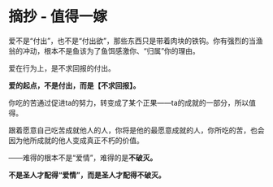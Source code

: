 # 摘抄 - 值得一嫁

爱不是“付出”，也不是“付出欲”，那些东西只是带着肉块的铁钩。你有强烈的当渔翁的冲动，根本不是鱼该为了鱼饵感激你、“归属”你的理由。

爱在行为上，是不求回报的付出。

**爱的起点，不是付出，而是【不求回报】。**

你吃的苦通过促进ta的努力，转变成了某个正果——ta的成就的一部分，所以值得。

跟着愿意自己吃苦成就他人的人，你将是他的最愿意成就的人，你所吃的苦，也会因为他所成就的他人变成真正不朽的价值。

——难得的根本不是“爱情”，难得的是**不破灭。**

**不是圣人才配得“爱情”，而是圣人才配得不破灭。**